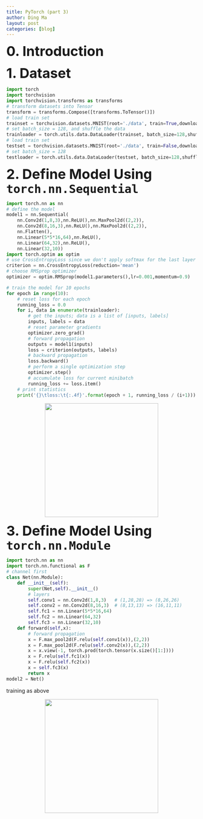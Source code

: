 ```yaml
---
title: PyTorch (part 3)
author: Ding Ma
layout: post
categories: [blog]
---
```


<span style="font-weight:bold;font-size:36px">0. Introduction</span>

<span style="font-weight:bold;font-size:36px">1. Dataset</span>

```python
import torch
import torchvision
import torchvision.transforms as transforms
# transform datasets into Tensor
transform = transforms.Compose([transforms.ToTensor()])
# load train set
trainset = torchvision.datasets.MNIST(root='./data', train=True,download=True, transform=transform)
# set batch_size = 128, and shuffle the data
trainloader = torch.utils.data.DataLoader(trainset, batch_size=128,shuffle=True)
# load train set
testset = torchvision.datasets.MNIST(root='./data', train=False,download=True, transform=transform)
# set batch_size = 128
testloader = torch.utils.data.DataLoader(testset, batch_size=128,shuffle=False)
```

<span style="font-weight:bold;font-size:36px">2. Define Model Using `torch.nn.Sequential`</span>

```python
import torch.nn as nn
# define the model
model1 = nn.Sequential(
    nn.Conv2d(1,8,3),nn.ReLU(),nn.MaxPool2d((2,2)),
    nn.Conv2d(8,16,3),nn.ReLU(),nn.MaxPool2d((2,2)),
    nn.Flatten(),
    nn.Linear(5*5*16,64),nn.ReLU(),
    nn.Linear(64,32),nn.ReLU(),
    nn.Linear(32,10))
import torch.optim as optim
# use CrossEntropyLoss since we don't apply softmax for the last layer
criterion = nn.CrossEntropyLoss(reduction='mean')
# choose RMSprop optimizer
optimizer = optim.RMSprop(model1.parameters(),lr=0.001,momentum=0.9)
```

```python
# train the model for 10 epochs
for epoch in range(10):  
    # reset loss for each epoch
    running_loss = 0.0
    for i, data in enumerate(trainloader):
        # get the inputs; data is a list of [inputs, labels]
        inputs, labels = data
        # reset parameter gradients
        optimizer.zero_grad()
        # forward propagation
        outputs = model1(inputs)
        loss = criterion(outputs, labels)
        # backward propagation
        loss.backward()
        # perform a single optimization step
        optimizer.step()
        # accumulate loss for current minibatch
        running_loss += loss.item()
    # print statistics
    print('{}\tloss:\t{:.4f}'.format(epoch + 1, running_loss / (i+1)))
```
<center><img src="https://dingma129.github.io/assets/figures/pytorch/pytorch_3_model1.png" width="300" ></center>

<span style="font-weight:bold;font-size:36px">3. Define Model Using `torch.nn.Module`</span>

```python
import torch.nn as nn
import torch.nn.functional as F
# channel first
class Net(nn.Module):
    def __init__(self):
        super(Net,self).__init__()
        # layers
        self.conv1 = nn.Conv2d(1,8,3)   # (1,28,28) => (8,26,26)
        self.conv2 = nn.Conv2d(8,16,3)  # (8,13,13) => (16,11,11)
        self.fc1 = nn.Linear(5*5*16,64)
        self.fc2 = nn.Linear(64,32)
        self.fc3 = nn.Linear(32,10) 
    def forward(self,x):
        # forward propagation
        x = F.max_pool2d(F.relu(self.conv1(x)),(2,2))
        x = F.max_pool2d(F.relu(self.conv2(x)),(2,2))
        x = x.view(-1, torch.prod(torch.tensor(x.size()[1:])))
        x = F.relu(self.fc1(x))
        x = F.relu(self.fc2(x))
        x = self.fc3(x)
        return x
model2 = Net()
```

training as above
<center><img src="https://dingma129.github.io/assets/figures/pytorch/pytorch_3_model2.png" width="300" ></center>